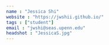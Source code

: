 ```yaml
---
name : "Jessica Shi"
website : "https://jwshii.github.io/"
tags : ["student"]
email : "jwshi@seas.upenn.edu"
headshot : "JessicaS.jpg"
---
```

